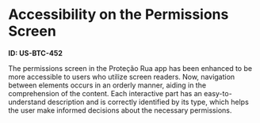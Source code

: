 # Accessibility on the Permissions Screen

**ID: US-BTC-452**

The permissions screen in the Proteção Rua app has been enhanced to be more accessible to users who utilize screen readers. Now, navigation between elements occurs in an orderly manner, aiding in the comprehension of the content. Each interactive part has an easy-to-understand description and is correctly identified by its type, which helps the user make informed decisions about the necessary permissions.